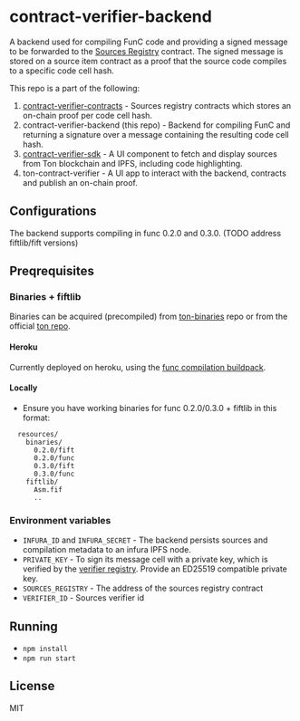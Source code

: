 # contract-verifier-backend
A backend used for compiling FunC code and providing a signed message to be forwarded to the [Sources Registry](https://github.com/ton-blockchain/TEPs/pull/91) contract.
The signed message is stored on a source item contract as a proof that the source code compiles to a specific code cell hash.

This repo is a part of the following:
1. [contract-verifier-contracts](https://github.com/ton-community/contract-verifier-contracts) - Sources registry contracts which stores an on-chain proof per code cell hash.
2. contract-verifier-backend (this repo) - Backend for compiling FunC and returning a signature over a message containing the resulting code cell hash.
3. [contract-verifier-sdk]((https://github.com/ton-community/contract-verifier-contracts)) - A UI component to fetch and display sources from Ton blockchain and IPFS, including code highlighting.
4. ton-contract-verifier - A UI app to interact with the backend, contracts and publish an on-chain proof.

## Configurations
The backend supports compiling in func 0.2.0 and 0.3.0.
(TODO address fiftlib/fift versions)

## Preqrequisites

### Binaries + fiftlib
Binaries can be acquired (precompiled) from [ton-binaries](https://github.com/ton-defi-org/ton-binaries) repo or from the official [ton repo](https://github.com/ton-blockchain/ton).

#### Heroku 
Currently deployed on heroku, using the [func compilation buildpack](https://github.com/ton-defi-org/heroku-buildpack-func-compiler/).

#### Locally
* Ensure you have working binaries for func 0.2.0/0.3.0 + fiftlib in this format:
```
  resources/
    binaries/
      0.2.0/fift
      0.2.0/func
      0.3.0/fift
      0.3.0/func
    fiftlib/
      Asm.fif
      ..
```

### Environment variables
* `INFURA_ID` and `INFURA_SECRET` - The backend persists sources and compilation metadata to an infura IPFS node.
* `PRIVATE_KEY` - To sign its message cell with a private key, which is verified by the [verifier registry](https://github.com/ton-blockchain/TEPs/pull/91). Provide an ED25519 compatible private key.
* `SOURCES_REGISTRY` - The address of the sources registry contract
* `VERIFIER_ID` - Sources verifier id

## Running
* `npm install`
* `npm run start`

## License
MIT
